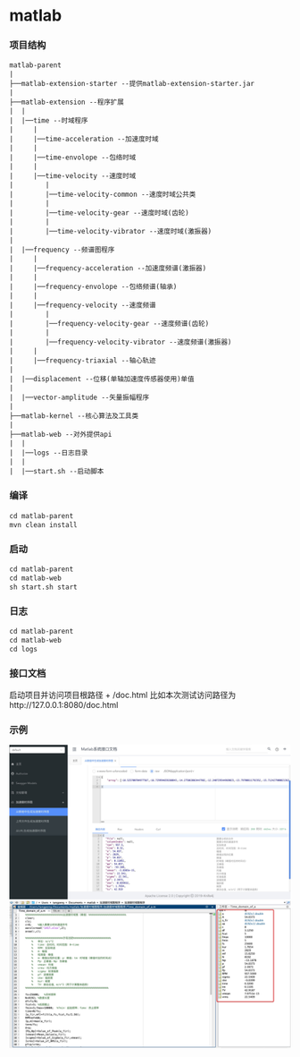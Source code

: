 # matlab

### 项目结构
```
matlab-parent
|
├──matlab-extension-starter --提供matlab-extension-starter.jar
|
├──matlab-extension --程序扩展
|  |
|  |──time --时域程序
|     | 
|     |──time-acceleration --加速度时域
|     |
|     |──time-envolope --包络时域
|     |
|     |──time-velocity --速度时域
|        |
|        |──time-velocity-common --速度时域公共类
|        |
|        |──time-velocity-gear --速度时域(齿轮)
|        |
|        |──time-velocity-vibrator --速度时域(激振器)
| 
|  |──frequency --频谱图程序
|     | 
|     |──frequency-acceleration --加速度频谱(激振器)
|     | 
|     |──frequency-envolope --包络频谱(轴承)
|     | 
|     |──frequency-velocity --速度频谱
|        |
|        |──frequency-velocity-gear --速度频谱(齿轮)
|        |
|        |──frequency-velocity-vibrator --速度频谱(激振器)
|     | 
|     |──frequency-triaxial --轴心轨迹
|     
|  |──displacement --位移(单轴加速度传感器使用)单值
|
|  |──vector-amplitude --矢量振幅程序
|
├──matlab-kernel --核心算法及工具类
|
├──matlab-web --对外提供api
|  |
|  |──logs --日志目录
|  |
|  |──start.sh --启动脚本

```

### 编译
```shell
cd matlab-parent
mvn clean install
```

### 启动
```shell
cd matlab-parent
cd matlab-web
sh start.sh start
```

### 日志
```shell
cd matlab-parent
cd matlab-web
cd logs
```

### 接口文档
启动项目并访问项目根路径 + /doc.html
比如本次测试访问路径为http://127.0.0.1:8080/doc.html

### 示例
![image](https://github.com/s886259/matlab-parent/blob/master/image/1417_time_domain_1.jpg)
![image](https://github.com/s886259/matlab-parent/blob/master/image/1417_time_domain_2.jpg)
